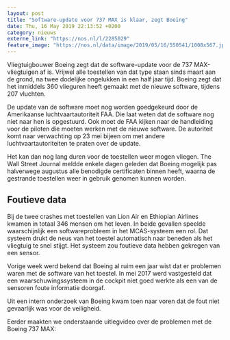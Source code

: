 ```yaml
---
layout: post
title: "Software-update voor 737 MAX is klaar, zegt Boeing"
date: Thu, 16 May 2019 22:13:52 +0200
category: nieuws
externe_link: "https://nos.nl/l/2285029"
feature_image: "https://nos.nl/data/image/2019/05/16/550541/1008x567.jpg"
---
```


<p>Vliegtuigbouwer Boeing zegt dat de software-update voor de 737 MAX-vliegtuigen af is. Vrijwel alle toestellen van dat type staan sinds maart aan de grond, na twee dodelijke ongelukken in een half jaar tijd. Boeing zegt dat het inmiddels 360 vlieguren heeft gemaakt met de nieuwe software, tijdens 207 vluchten.</p>
<p>De update van de software moet nog worden goedgekeurd door de Amerikaanse luchtvaartautoriteit FAA. Die laat weten dat de software nog niet naar hen is opgestuurd. Ook moet de FAA kijken naar de handleiding voor de piloten die moeten werken met de nieuwe software. De autoriteit komt naar verwachting op 23 mei bijeen om met andere luchtvaartautoriteiten te praten over de update.</p>
<p>Het kan dan nog lang duren voor de toestellen weer mogen vliegen. The Wall Street Journal meldde enkele dagen geleden dat Boeing mogelijk pas halverwege augustus alle benodigde certificaten binnen heeft, waarna de gestrande toestellen weer in gebruik genomen kunnen worden.</p>
<h2>Foutieve data</h2>
<p>Bij de twee crashes met toestellen van Lion Air en Ethiopian Airlines kwamen in totaal 346 mensen om het leven. In beide gevallen speelde waarschijnlijk een softwareprobleem in het MCAS-systeem een rol. Dat systeem drukt de neus van het toestel automatisch naar beneden als het vliegtuig te snel stijgt. Het systeem zou foutieve data hebben gekregen van een sensor.</p>
<p>Vorige week werd bekend dat Boeing al ruim een jaar wist dat er problemen waren met de software van het toestel. In mei 2017 werd vastgesteld dat een waarschuwingssysteem in de cockpit niet goed werkte als een van de sensoren foute informatie doorgaf.</p>
<p>Uit een intern onderzoek van Boeing kwam toen naar voren dat de fout niet gevaarlijk was voor de veiligheid.</p>
<p>Eerder maakten we onderstaande uitlegvideo over de problemen met de Boeing 737 MAX:</p>
